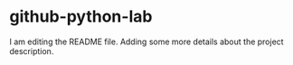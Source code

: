 # github-python-lab
I am editing the README file. Adding some more details about the project description.
